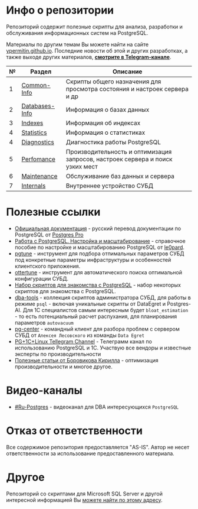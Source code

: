 # Инфо о репозитории

Репозиторий содержит полезные скрипты для анализа, разработки и обслуживания информационных систем на PostgreSQL. 

Материалы по другим темам Вы можете найти на сайте [ypermitin.github.io](https://ypermitin.github.io/).
Последние новости об этой и других разработках, а также выходе других материалов, **[смотрите в Telegram-канале](https://t.me/DevQuietPlace)**.

| № | Раздел | Описание |
| - | ------ | -------- |
| 1 | [Common-Info](PG-Common-Info) | Cкрипты общего назначения для просмотра состояния и настроек сервера и др |
| 2 | [Databases-Info](PG-Databases-Info) | Информация о базах данных |
| 3 | [Indexes](PG-Indexes) | Информация об индексах |
| 4 | [Statistics](PG-Statistics) | Информация о статистиках |
| 4 | [Diagnostics](PG-Diagnostics) | Диагностика работы PostgreSQL |
| 5 | [Perfomance](PG-Perfomance) | Производительность и оптимизация запросов, настроек сервера и поиск узких мест |
| 6 | [Maintenance](PG-Maintenance) | Обслуживание баз данных и сервера |
| 7 | [Internals](PG-Internals) | Внутреннее устройство СУБД |

# Полезные ссылки

* [Официальная документация](https://postgrespro.ru/docs/postgresql) - русский перевод документации по PostgreSQL от [Postgres Pro](https://postgrespro.ru/)
* [Работа с PostgreSQL. Настройка и масштабирование](https://postgresql.leopard.in.ua/) - справочное пособие по настройке и масштабированию PostgreSQL от [le0pard](https://github.com/le0pard/).
* [pgtune](https://pgtune.leopard.in.ua/#/) - инструмент для подбора отпимальных параметров СУБД под конкретные параметры инфраструктуры и особенностей клиентского приложения.
* [ottertune](https://github.com/cmu-db/ottertune) - инструмент для автоматического поиска оптимальной конфигурации СУБД.
* [Набор скриптов для знакомства с PostgreSQL](https://infostart.ru/public/1148863/) - набор некоторых скриптов для знакомства с PostgreSQL.
* [dba-tools](https://github.com/NikolayS/postgres_dba) - коллекция скриптов администратора СУБД, для работы в режиме `psql` - включая уникальные скрипты от DataEgret и Postgres-AI. Для 1С специалистов самым интересным будет `bloat_estimation` - то есть потенциальный расчет распухания, для планирования параметров `autovacuum`
* [pg-center](https://github.com/lesovsky/pgcenter) - командный клиент для разбора проблем с сервером СУБД от `Алексея Лесовского` из команды `Data Egret`
* [PG+1C+Linux Tellegram Channel](https://t.me/PostgreSQL_1C_Linux) - Телеграмм канал по использованию PostgreSQL и 1С. Участвую все вендоры и известные эксперты по производительности
* [Полезные статьи от Боровикова Кирилла](https://habr.com/ru/users/Kilor/) - оптимизация производительности и многое другое.

# Видео-каналы

* [#Ru-Postgres](https://www.youtube.com/c/RuPostgres/featured) - видеоканал для DBA интересующихся `PostgreSQL`
 
# Отказ от ответственности

Все содержимое репозитория предоставляется "AS-IS". Автор не несет ответственности за использование предоставленного материала.

# Другое

Репозиторий со скриптами для Microsoft SQL Server и другой интересной информацией Вы [можете найти по этому адресу](https://github.com/YPermitin/SQLServerTools).
